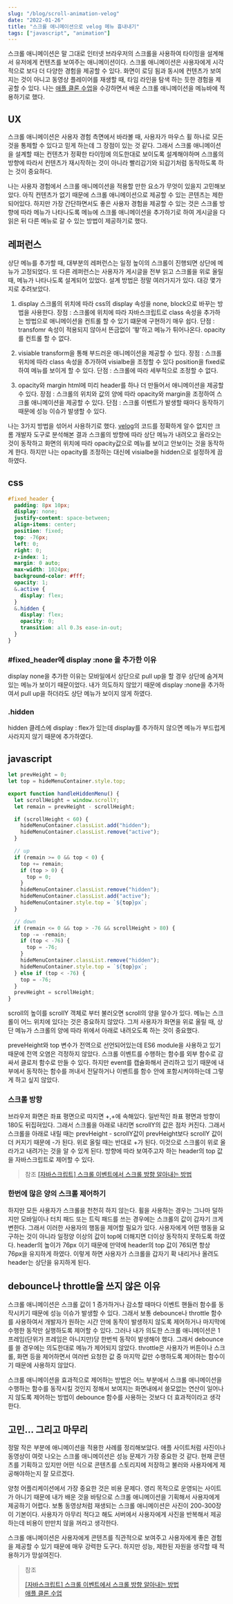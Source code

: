 ```yaml
---
slug: "/blog/scroll-animation-velog"
date: "2022-01-26"
title: "스크롤 애니메이션으로 velog 메뉴 흉내내기"
tags: ["javascript", "animation"]
---
```


스크롤 애니메이션은 말 그대로 인터넷 브라우저의 스크롤을 사용하여 타이밍을 설계해서 유저에게 컨텐츠를 보여주는 애니메이션이다. 스크롤 애니메이션은 사용자에게 시각적으로 보다 더 다양한 경험을 제공할 수 있다. 화면이 로딩 됨과 동시에 컨텐츠가 보여지는 것이 아니고 동영상 플레이어를 재생할 때, 타임 라인을 탐색 하는 듯한 경험을 제공할 수 있다. 나는 [애플 클론 수업](https://www.inflearn.com/course/%EC%95%A0%ED%94%8C-%EC%9B%B9%EC%82%AC%EC%9D%B4%ED%8A%B8-%EC%9D%B8%ED%84%B0%EB%9E%99%EC%85%98-%ED%81%B4%EB%A1%A0/dashboard)을 수강하면서 배운 스크롤 애니메이션을 메뉴바에 적용하기로 했다.

## UX

스크롤 애니메이션은 사용자 경험 측면에서 바라볼 때, 사용자가 마우스 휠 하나로 모든 것을 통제할 수 있다고 믿게 하는데 그 장점이 있는 것 같다. 그래서 스크롤 애니메이션을 설계할 때는 컨텐츠가 정확한 타이밍에 의도한대로 보이도록 설계해야하며 스크롤의 방향에 따라서 컨텐츠가 재시작하는 것이 아니라 빨리감기와 되감기처럼 동작하도록 하는 것이 중요하다.

나는 사용자 경험에서 스크롤 애니메이션을 적용할 만한 요소가 무엇이 있을지 고민해보았다. 아직 컨텐츠가 없기 때문에 스크롤 애니메이션으로 제공할 수 있는 콘텐츠는 제한되어있다. 하지만 가장 간단하면서도 좋은 사용자 경험을 제공할 수 있는 것은 스크롤 방향에 따라 메뉴가 나타나도록 메뉴에 스크롤 애니메이션을 추가하기로 하여 게시글을 다 읽은 뒤 다른 메뉴로 갈 수 있는 방법이 제공하기로 했다.

## 레퍼런스

상단 메뉴를 추가할 때, 대부분의 레퍼런스는 일정 높이의 스크롤이 진행되면 상단에 메뉴가 고정되었다. 또 다른 레퍼런스는 사용자가 게시글을 전부 읽고 스크롤을 위로 올릴 때, 메뉴가 나타나도록 설계되어 있었다. 설계 방법은 정말 여러가지가 있다. 대강 몇가지로 추려보았다.

1. display
   스크롤의 위치에 따라 css의 display 속성을 none, block으로 바꾸는 방법을 사용한다.
   장점 : 스크롤에 위치에 따라 자바스크립트로 class 속성을 추가하는 방법으로 애니메이션을 컨트롤 할 수 있기 떄문에 구현하기 매우 쉽다.
   단점 : transfomr 속성이 적용되지 않아서 뜬금없이 '뙇'하고 메뉴가 튀어나온다. opacity를 컨트롤 할 수 없다.

2. visiable
   transform을 통해 부드러운 애니메이션을 제공할 수 있다.
   장점 : 스크롤 위치에 따라 class 속성을 추가하여 visialbe을 조정할 수 있다 position을 fixed로 하여 메뉴를 보이게 할 수 있다.
   단점 : 스크롤에 따라 세부적으로 조정할 수 없다.

3. opacity와 margin
   html에 미리 header를 하나 더 만들어서 애니메이션을 제공할 수 있다.
   장점 : 스크롤의 위치와 값의 양에 따라 opacity와 margin을 조정하여 스크롤 애니메이션을 제공할 수 있다.
   단점 : 스크롤 이벤트가 발생할 때마다 동작하기 때문에 성능 이슈가 발생할 수 있다.

나는 3가지 방법을 섞어서 사용하기로 했다. [velog](https://velog.io)의 코드를 정확하게 알수 없지만 크롬 개발자 도구로 분석해본 결과 스크롤의 방향에 따라 상단 메뉴가 내려오고 올라오는 것이 동작하고 화면의 위치에 따라 opacity값으로 메뉴를 보이고 안보이는 것을 동작하게 한다. 하지만 나는 opacity를 조정하는 대신에 visialbe을 hidden으로 설정하게 끔하였다.

## css

```scss
#fixed_header {
  padding: 8px 10px;
  display: none;
  justify-content: space-between;
  align-items: center;
  position: fixed;
  top: -76px;
  left: 0;
  right: 0;
  z-index: 1;
  margin: 0 auto;
  max-width: 1024px;
  background-color: #fff;
  opacity: 1;
  &.active {
    display: flex;
  }
  &.hidden {
    display: flex;
    opacity: 0;
    transition: all 0.3s ease-in-out;
  }
}
```

### #fixed_header에 display :none 을 추가한 이유

display none을 추가한 이유는 모바일에서 상단으로 pull up을 할 경우 상단에 숨겨져있는 메뉴가 보이기 때문이었다. 내가 의도하지 않았기 때문에 display :none을 추가하여서 pull up을 하더라도 상단 메뉴가 보이지 않게 하였다.

### .hidden

hidden 클레스에 display : flex가 있는데 display를 추가하지 않으면 메뉴가 부드럽게 사라지지 않기 때문에 추가하였다.

## javascript

```javascript
let prevHeight = 0;
let top = hideMenuContainer.style.top;

export function handleHiddenMenu() {
  let scrollHeight = window.scrollY;
  let remain = prevHeight - scrollHeight;

  if (scrollHeight < 60) {
    hideMenuContainer.classList.add("hidden");
    hideMenuContainer.classList.remove("active");
  }

  // up
  if (remain >= 0 && top < 0) {
    top += remain;
    if (top > 0) {
      top = 0;
    }
    hideMenuContainer.classList.remove("hidden");
    hideMenuContainer.classList.add("active");
    hideMenuContainer.style.top = `${top}px`;
  }

  // down
  if (remain <= 0 && top > -76 && scrollHeight > 80) {
    top -= -remain;
    if (top < -76) {
      top = -76;
    }
    hideMenuContainer.classList.remove("hidden");
    hideMenuContainer.style.top = `${top}px`;
  } else if (top < -76) {
    top = -76;
  }
  prevHeight = scrollHeight;
}
```

scroll의 높이를 scrollY 객체로 부터 불러오면 scroll의 양을 알수가 있다. 메뉴는 스크롤이 어느 위치에 있다는 것은 중요하지 않았다. 그저 사용자가 화면을 위로 올릴 때, 상단 메뉴가 스크롤의 양에 따라 위에서 아래로 내려오도록 하는 것이 중요했다.

preveHeight와 top 변수가 전역으로 선언되어있는데 ES6 module을 사용하고 있기 때문에 전역 오염은 걱정하지 않았다. 스크롤 이벤트를 수행하는 함수를 외부 함수로 감싸서 클로저 함수로 만들 수 있다. 하지만 event를 캡슐화해서 관리하고 있기 때문에 내부에서 동작하는 함수를 꺼내서 전달하거나 이벤트를 함수 안에 포함시켜야하는데 그렇게 하고 싶지 않았다.

### 스크롤 방향

브라우저 화면은 좌표 평면으로 따지면 +,+에 속해있다. 일반적인 좌표 평면과 방향이 180도 뒤집혀있다. 그래서 스크롤을 아래로 내리면 scrollY의 값은 점차 커진다. 그래서 스크롤을 아래로 내릴 때는 prevHeight - scrollY값이 prevHeight보다 scrollY 값이 더 커지기 때문에 -가 된다. 위로 올릴 때는 반대로 +가 된다. 이것으로 스크롤이 위로 올라가고 내려가는 것을 알 수 있게 된다. 방향에 따라 보여주고자 하는 header의 top 값을 자바스크립트로 제어할 수 있다.

> 참조
> [[자바스크립트] 스크롤 이벤트에서 스크롤 방향 알아내는 방법](https://webisfree.com/2019-12-16/[%EC%9E%90%EB%B0%94%EC%8A%A4%ED%81%AC%EB%A6%BD%ED%8A%B8]-%EC%8A%A4%ED%81%AC%EB%A1%A4-%EC%9D%B4%EB%B2%A4%ED%8A%B8%EC%97%90%EC%84%9C-%EC%8A%A4%ED%81%AC%EB%A1%A4-%EB%B0%A9%ED%96%A5-%EC%95%8C%EC%95%84%EB%82%B4%EB%8A%94-%EB%B0%A9%EB%B2%95)

### 한번에 많은 양의 스크롤 제어하기

하지만 모든 사용자가 스크롤을 천천히 하지 않는다. 휠을 사용하는 경우는 그나마 덜하지만 모바일이나 터치 패드 또는 트릭 패드를 쓰는 경우에는 스크롤의 값이 갑자기 크게 변한다. 그래서 이러한 사용자의 행동을 제어할 필요가 있다. 사용자에게 어떤 행동을 요구하는 것이 아니라 일정양 이상의 값이 top에 더해지면 더이상 동작하지 못하도록 하였다. header의 높이가 76px 이기 때문에 만약에 header의 top 값이 76되면 항상 76px을 유지하게 하였다. 이렇게 하면 사용자가 스크롤을 갑자기 확 내리거나 올려도 header는 상단을 유지하게 된다.

## debounce나 throttle을 쓰지 않은 이유

스크롤 애니메이션은 스크롤 값이 1 증가하거나 감소할 때마다 이벤트 핸들러 함수를 동작시키기 때문에 성능 이슈가 발생할 수 있다. 그래서 보통 debounce나 throttle 함수를 사용하여서 개발자가 원하는 시간 안에 동작이 발생하지 않도록 제어하거나 마지막에 수행한 동작만 실행하도록 제어할 수 있다. 그러나 내가 의도한 스크롤 애니메이션은 1 프레임(단위가 프레임은 아니지만)당 한번씩 동작이 발생해야 했다. 그래서 debounce를 쓸 경우에는 의도한대로 메뉴가 제어되지 않았다. throttle은 사용자가 버튼이나 스크롤, 화면 등을 제어하면서 여러번 요청한 값 중 마지막 값만 수행하도록 제어하는 함수이기 때문에 사용하지 않았다.

스크롤 애니메이션을 효과적으로 제어하는 방법은 어느 부분에서 스크롤 애니메이션을 수행하는 함수를 동작시킬 것인지 정해서 보여지는 화면내에서 쓸모없는 연산이 일어나지 않도록 제어하는 방법이 debounce 함수를 사용하는 것보다 더 효과적이라고 생각한다.

## 고민... 그리고 마무리

정말 작은 부분에 애니메이션을 적용한 사례를 정리해보았다. 애플 사이트처럼 사진이나 동영상이 여럿 나오는 스크롤 애니메이션은 성능 문제가 가장 중요한 것 같다. 현재 콘텐츠를 기획하고 있지만 어떤 식으로 콘텐츠를 스토리지에 저장하고 불러와 사용자에게 제공해야하는지 잘 모르겠다.

양청 어플리케이션에서 가장 중요한 것은 비용 문제다. 영리 목적으로 운영되는 사이트가 아니기 때문에 내가 배운 것을 바탕으로 스크롤 애니메이션을 기획해서 사용자에게 제공하기 어렵다. 보통 동영상처럼 재생되는 스크롤 애니메이션은 사진이 200-300장이 기본이다. 사용자가 아무리 적다고 해도 서버에서 사용자에게 사진을 반복해서 제공하는데 비용이 만만치 않을 꺼라고 생각한다.

스크롤 애니메이션은 사용자에게 콘텐츠를 직관적으로 보여주고 사용자에게 좋은 경험을 제공할 수 있기 때문에 매우 강력한 도구다. 하지만 성능, 제한된 자원을 생각할 때 적용하기가 망설여진다.

> 참조
>
> [[자바스크립트] 스크롤 이벤트에서 스크롤 방향 알아내는 방법](https://webisfree.com/2019-12-16/[%EC%9E%90%EB%B0%94%EC%8A%A4%ED%81%AC%EB%A6%BD%ED%8A%B8]-%EC%8A%A4%ED%81%AC%EB%A1%A4-%EC%9D%B4%EB%B2%A4%ED%8A%B8%EC%97%90%EC%84%9C-%EC%8A%A4%ED%81%AC%EB%A1%A4-%EB%B0%A9%ED%96%A5-%EC%95%8C%EC%95%84%EB%82%B4%EB%8A%94-%EB%B0%A9%EB%B2%95)  
> [애플 클론 수업](https://www.inflearn.com/course/%EC%95%A0%ED%94%8C-%EC%9B%B9%EC%82%AC%EC%9D%B4%ED%8A%B8-%EC%9D%B8%ED%84%B0%EB%9E%99%EC%85%98-%ED%81%B4%EB%A1%A0/dashboard)
